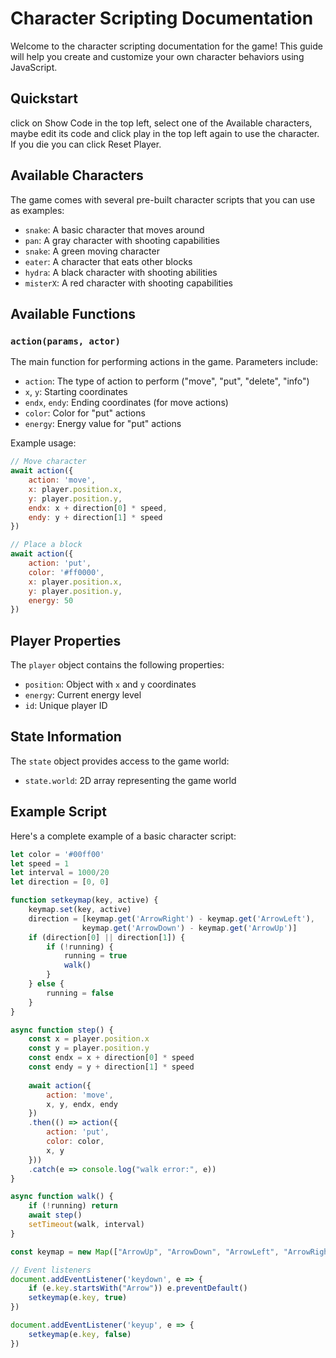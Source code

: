 # Character Scripting Documentation

Welcome to the character scripting documentation for the game! This guide will help you create and customize your own character behaviors using JavaScript.

## Quickstart

click on Show Code in the top left, select one of the Available characters, maybe edit its code and click play in the top left again to use the character. If you die you can click Reset Player.

## Available Characters

The game comes with several pre-built character scripts that you can use as examples:
- `snake`: A basic character that moves around
- `pan`: A gray character with shooting capabilities
- `snake`: A green moving character
- `eater`: A character that eats other blocks
- `hydra`: A black character with shooting abilities
- `misterX`: A red character with shooting capabilities


## Available Functions

### `action(params, actor)`

The main function for performing actions in the game. Parameters include:

- `action`: The type of action to perform ("move", "put", "delete", "info")
- `x`, `y`: Starting coordinates
- `endx`, `endy`: Ending coordinates (for move actions)
- `color`: Color for "put" actions
- `energy`: Energy value for "put" actions

Example usage:
```javascript
// Move character
await action({
    action: 'move',
    x: player.position.x,
    y: player.position.y,
    endx: x + direction[0] * speed,
    endy: y + direction[1] * speed
})

// Place a block
await action({
    action: 'put',
    color: '#ff0000',
    x: player.position.x,
    y: player.position.y,
    energy: 50
})
```


## Player Properties

The `player` object contains the following properties:
- `position`: Object with `x` and `y` coordinates
- `energy`: Current energy level
- `id`: Unique player ID

## State Information

The `state` object provides access to the game world:
- `state.world`: 2D array representing the game world

## Example Script

Here's a complete example of a basic character script:

```javascript
let color = '#00ff00'
let speed = 1
let interval = 1000/20
let direction = [0, 0]

function setkeymap(key, active) {
    keymap.set(key, active)
    direction = [keymap.get('ArrowRight') - keymap.get('ArrowLeft'), 
                keymap.get('ArrowDown') - keymap.get('ArrowUp')]
    if (direction[0] || direction[1]) {
        if (!running) {
            running = true
            walk()
        }
    } else {
        running = false
    }
}

async function step() {
    const x = player.position.x
    const y = player.position.y
    const endx = x + direction[0] * speed
    const endy = y + direction[1] * speed
    
    await action({
        action: 'move',
        x, y, endx, endy
    })
    .then(() => action({
        action: 'put',
        color: color,
        x, y
    }))
    .catch(e => console.log("walk error:", e))
}

async function walk() {
    if (!running) return
    await step()
    setTimeout(walk, interval)
}

const keymap = new Map(["ArrowUp", "ArrowDown", "ArrowLeft", "ArrowRight"].map(key => [key, false]))

// Event listeners
document.addEventListener('keydown', e => {
    if (e.key.startsWith("Arrow")) e.preventDefault()
    setkeymap(e.key, true)
})

document.addEventListener('keyup', e => {
    setkeymap(e.key, false)
})
```
